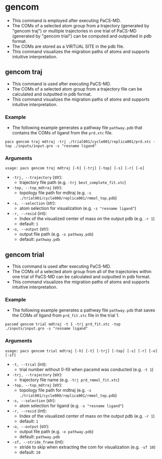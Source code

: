 # gencom
- This command is employed after executing PaCS-MD.
- The COMs of a selected atom group from a trajectory (generated by "gencom traj") or multiple trajectories in one trial of PaCS-MD (generated by "gencom trial") can be computed and outputted in pdb format.
- The COMs are stored as a VIRTUAL SITE in the pdb file.
- This command visualizes the migration paths of atoms and supports intuitive interpretation.

## gencom traj
- This command is used after executing PaCS-MD.
- The COMs of a selected atom group from a trajectory file can be calculated and outputted in pdb format.
- This command visualizes the migration paths of atoms and supports intuitive interpretation.

### Example
- The following example generates a pathway file `pathway.pdb` that contains the COMs of ligand from the `prd.xtc` file.

```shell
pacs gencom traj mdtraj -trj ./trial001/cycle001/replica001/prd.xtc -top ./inputs/input.gro -s "resname ligand"
```

### Arguments

```plaintext
usage: pacs gencom traj mdtraj [-h] [-trj] [-top] [-s] [-r] [-o]
```
- `-trj, --trajectory` (str): 
    - trajectory file path (e.g. `-trj best_complete_fit.xtc`)
- `-top, --top_mdtraj` (str): 
    - topology file path for mdtraj (e.g. `-s ./trial001/cycle000/replica001/rmmol_top.pdb`)
- `-s, --selection` (str): 
    - atom selection for visualization (e.g. `-s "resname ligand"`)
- `-r, --resid` (int): 
    - Index of the visualized center of mass on the output pdb (e.g. `-r 1`)
    - default: `1`
- `-o, --output` (str): 
    - output file path (e.g. `-o pathway.pdb`)
    - default: `pathway.pdb`


## gencom trial
- This command is used after executing PaCS-MD.
- The COMs of a selected atom group from all of the trajectories within one trial of PaCS-MD can be calculated and outputted in pdb format.
- This command visualizes the migration paths of atoms and supports intuitive interpretation.

### Example
- The following example generates a pathway file `pathway.pdb` that saves the COMs of ligand from `prd_fit.xtc` file in the trial 1.

```shell
pacsmd gencom trial mdtraj -t 1 -trj prd_fit.xtc -top ./inputs/input.gro -s "resname ligand"
```

### Arguments

```plaintext
usage: pacs gencom trial mdtraj [-h] [-t] [-trj] [-top] [-s] [-r] [-o] [-sf]
```
- `-t, --trial` (int): 
    - trial number without 0-fill when pacsmd was conducted (e.g. `-t 1`)
- `-trj, --trajectory` (str): 
    - trajectory file name (e.g. `-trj prd_rmmol_fit.xtc`)
- `-top, --top_mdtraj` (str): 
    - topology file path for mdtraj (e.g. `-s ./trial001/cycle000/replica001/rmmol_top.pdb`)
- `-s, --selection` (str): 
    - atom selection for ligand (e.g. `-s "resname ligand"`)
- `-r, --resid` (int): 
    - Index of the visualized center of mass on the output pdb (e.g. `-r 1`)
    - default: `1`
- `-o, --output` (str): 
    - output file path (e.g. `-o pathway.pdb`)
    - default: `pathway.pdb`
- `-sf, --stride_frame` (int): 
    - stride to skip when extracting the com for visualization  (e.g. `-sf 10`)
    - default: `10`
